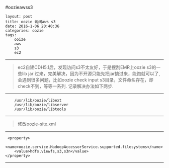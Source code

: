 #oozieawss3

	layout: post
	title: oozie 访问aws s3
	date: 2016-1-06 20:40:36
	categories: oozie
	tags: 
		ooize  
		aws 
		s3
		ec2
		
 
---


>ec2自建CDH5.1后，发现访问s3不太友好，于是搜刮EMR上oozie s3的一些lib  jar 过来，完美解决，因为不开源只能先把jar搞过来，能跑就可以了,
>会遇到很多问题，比如oozie check input s3目录，文件命名存在，却check不到，等等一系列.
记录解决办法如下两步.

---
		/usr/lib/oozie/libext
		/usr/lib/oozie/libserver
		/usr/lib/oozie/libtools
---


> 修改oozie-site.xml

---
     <property>
        <name>oozie.service.HadoopAccessorService.supported.filesystems</name>
        <value>hdfs,viewfs,s3,s3n</value>
    </property>
---    
